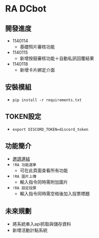 # RA DCbot
## 開發進度
- 1140114
  - 基礎照片審核功能
- 1140115
  - 新增按鈕審核功能＋自動私訊回覆結果
- 1140118
  - 新增卡片綁定介面
## 安裝模組
- `pip install -r requirements.txt`
## TOKEN設定
- `export DISCORD_TOKEN=discord_token`
## 功能簡介
- [邀請連結](https://discord.com/oauth2/authorize?client_id=746717105206067302)
- `!RA 功能選單`
  - 可在此頁面查看所有功能
- `!RA 圖片上傳`
  - 輸入指令同時需附加圖片
- `!RA 設定投票`
  - 輸入指令同時需空格後加入投票標題
## 未來規劃
- 將系統串入api抓取與儲存資料
- 新增活動計點系統

